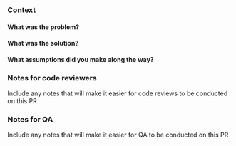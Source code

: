 <!--
PR title format: (type) PR title
(type) should be one of the following:
* feat (feature)
* fix (bug fix)
* docs (documentation)
* style (formatting, missing semicolons, …)
* refactor
* test (when adding missing tests)
* chore (maintain)
this should be familiar from the commit template!
-->
### Context

#### What was the problem?

#### What was the solution?

#### What assumptions did you make along the way?


### Notes for code reviewers

Include any notes that will make it easier for code reviews to be conducted on this PR

### Notes for QA

Include any notes that will make it easier for QA to be conducted on this PR
